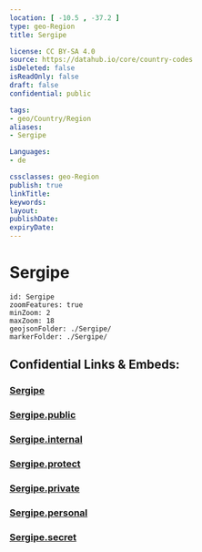 ```yaml
---
location: [ -10.5 , -37.2 ] 
type: geo-Region
title: Sergipe

license: CC BY-SA 4.0
source: https://datahub.io/core/country-codes
isDeleted: false
isReadOnly: false
draft: false
confidential: public

tags:
- geo/Country/Region
aliases:
- Sergipe

Languages:
- de

cssclasses: geo-Region
publish: true
linkTitle: 
keywords: 
layout: 
publishDate: 
expiryDate: 
---
```


# Sergipe

```leaflet
id: Sergipe
zoomFeatures: true 
minZoom: 2 
maxZoom: 18
geojsonFolder: ./Sergipe/
markerFolder: ./Sergipe/
```


## Confidential Links & Embeds: 

### [Sergipe](/_Standards/Earth/Continent/America~South/Brazil/states~Brazil/Sergipe.md) 

### [Sergipe.public](/_public/Earth/Continent/America~South/Brazil/states~Brazil/Sergipe.public.md) 

### [Sergipe.internal](/_internal/Earth/Continent/America~South/Brazil/states~Brazil/Sergipe.internal.md) 

### [Sergipe.protect](/_protect/Earth/Continent/America~South/Brazil/states~Brazil/Sergipe.protect.md) 

### [Sergipe.private](/_private/Earth/Continent/America~South/Brazil/states~Brazil/Sergipe.private.md) 

### [Sergipe.personal](/_personal/Earth/Continent/America~South/Brazil/states~Brazil/Sergipe.personal.md) 

### [Sergipe.secret](/_secret/Earth/Continent/America~South/Brazil/states~Brazil/Sergipe.secret.md)


